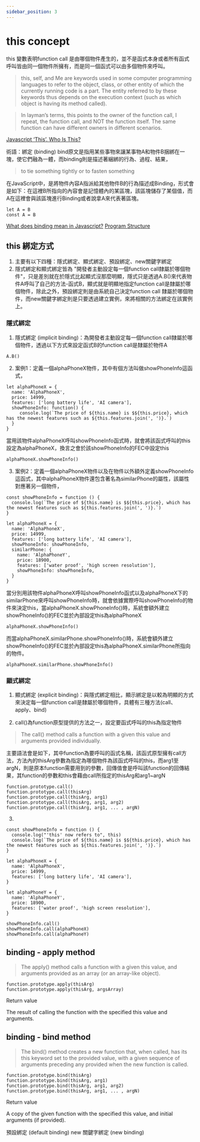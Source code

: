 ```yaml
---
sidebar_position: 3
---
```



# this concept

this 變數表明function call 是由哪個物件產生的，並不是函式本身或者所有函式呼叫皆由同一個物件所擁有，而是同一個函式可以由多個物件來呼叫。

> this, self, and Me are keywords used in some computer programming languages to refer to the object, class, or other entity of which the currently running code is a part. The entity referred to by these keywords thus depends on the execution context (such as which object is having its method called).


> In layman’s terms, this points to the owner of the function call, I repeat, the function call, and NOT the function itself. The same function can have different owners in different scenarios.

[Javascript ‘This’. Who Is This?](https://medium.com/swlh/javascript-this-ac28f8e0f65d)

術語：綁定 (binding)
bind原文是指用某些事物來讓某事物A和物件B捆綁在一塊，使它們融為一體，而binding則是描述著綑綁的行為、過程、結果，
> to tie something tightly or to fasten something

在JavaScript中，是將物件內容A指派給其他物件B的行為描述成Binding，形式會是如下：在這裡B所指向的內容會是記憶體內的某區塊，該區塊儲存了某個值，而A在這裡會與該區塊進行Binding或者說拿A來代表著區塊。
```
let A = B
const A = B
```

[What does binding mean in Javascript?](https://stackoverflow.com/questions/49662203/what-does-binding-mean-in-javascript)
[Program Structure](https://eloquentjavascript.net/02_program_structure.html)



## this 綁定方式
1. 主要有以下四種：隱式綁定、顯式綁定、預設綁定、new關鍵字綁定
2. 隱式綁定和顯式綁定皆為 "開發者主動設定每一個function call隸屬於哪個物件"，只是差別就在於隱式比起顯式沒那麼明顯，隱式只是透過A.B()來代表物件A呼叫了自己的方法-函式B，顯式就是明顯地指定function call是隸屬於哪個物件，除此之外，預設綁定則是由系統自己決定function call 隸屬於哪個物件，而new關鍵字綁定則是只要透過建立實例，來將相關的方法綁定在該實例上。

### 隱式綁定
1. 隱式綁定 (implicit binding)：為開發者主動設定每一個function call隸屬於哪個物件，透過以下方式來設定函式B的function call是隸屬於物件A
```
A.B()
```
2. 案例1：定義一個alphaPhoneX物件，其中有個方法叫做showPhoneInfo這函式，

```
let alphaPhoneX = {
  name: 'AlphaPhoneX',   
  price: 14999,          
  features: ['long battery life', 'AI camera'], 
  showPhoneInfo: function() {                   
     console.log(`The price of ${this.name} is $${this.price}, which has the newest features such as ${this.features.join(', ')}.`)
  }
}

```
當用該物件alphaPhoneX呼叫showPhoneInfo函式時，就會將該函式呼叫的this設定為alphaPhoneX，換言之會於該showPhoneInfo的FEC中設定this
```
alphaPhoneX.showPhoneInfo()
```

3. 案例2：定義一個alphaPhoneX物件以及在物件以外額外定義showPhoneInfo這函式，其中alphaPhoneX物件還包含著名為similarPhone的屬性，該屬性對應著另一個物件，

```
const showPhoneInfo = function () {
  console.log(`The price of ${this.name} is $${this.price}, which has the newest features such as ${this.features.join(', ')}.`)
}

let alphaPhoneX = {
  name: 'AlphaPhoneX',   
  price: 14999,          
  features: ['long battery life', 'AI camera'], 
  showPhoneInfo: showPhoneInfo,
  similarPhone: {
    name: 'AlphaPhoneY',   
    price: 18900,          
    features: ['water proof', 'high screen resolution'], 
    showPhoneInfo: showPhoneInfo,
  }
}
```
當分別用該物件alphaPhoneX呼叫showPhoneInfo函式以及alphaPhoneX下的similarPhone來呼叫showPhoneInfo時，就會依據實際呼叫showPhoneInfo的物件來決定this，當alphaPhoneX.showPhoneInfo()時，系統會額外建立showPhoneInfo()的FEC並於內部設定this為alphaPhoneX

```
alphaPhoneX.showPhoneInfo()
```
而當alphaPhoneX.similarPhone.showPhoneInfo()時，系統會額外建立showPhoneInfo()的FEC並於內部設定this為alphaPhoneX.similarPhone所指向的物件。
```
alphaPhoneX.similarPhone.showPhoneInfo()
```

### 顯式綁定
1. 顯式綁定 (explicit binding)：與隱式綁定相比，顯示綁定是以較為明顯的方式來決定每一個function call是隸屬於哪個物件，具體有三種方法(call、apply、bind)

2. call()為function原型提供的方法之一，設定要函式呼叫的this為指定物件
> The call() method calls a function with a given this value and arguments provided individually.

主要語法會是如下，其中function為要呼叫的函式名稱，該函式原型擁有call方法，方法內的thisArg參數為指定為哪個物件為該函式呼叫的this，而arg1至argN，則是原本function需要用到的參數，回傳值會是呼叫該function的回傳結果，其function的參數和this會藉由call所指定的thisArg和arg1~argN
```
function.prototype.call()
function.prototype.call(thisArg)
function.prototype.call(thisArg, arg1)
function.prototype.call(thisArg, arg1, arg2)
function.prototype.call(thisArg, arg1, ... , argN)
```
3. 

```
const showPhoneInfo = function () {
  console.log("'this' now refers to", this)
  console.log(`The price of ${this.name} is $${this.price}, which has the newest features such as ${this.features.join(', ')}.`)
}

let alphaPhoneX = {
  name: 'AlphaPhoneX',
  price: 14999,
  features: ['long battery life', 'AI camera'],
}

let alphaPhoneY = {
  name: 'AlphaPhoneY',
  price: 18900,
  features: ['water proof', 'high screen resolution'],
}
```


```
showPhoneInfo.call()
showPhoneInfo.call(alphaPhoneX)
showPhoneInfo.call(alphaPhoneY)
```

## binding - apply method

> The apply() method calls a function with a given this value, and arguments provided as an array (or an array-like object).

```
function.prototype.apply(thisArg)
function.prototype.apply(thisArg, argsArray)
```
Return value

The result of calling the function with the specified this value and arguments.

## binding - bind method

> The bind() method creates a new function that, when called, has its this keyword set to the provided value, with a given sequence of arguments preceding any provided when the new function is called.

```
function.prototype.bind(thisArg)
function.prototype.bind(thisArg, arg1)
function.prototype.bind(thisArg, arg1, arg2)
function.prototype.bind(thisArg, arg1, ... , argN)
```
Return value

A copy of the given function with the specified this value, and initial arguments (if provided).



預設綁定 (default binding)
new 關鍵字綁定 (new binding)